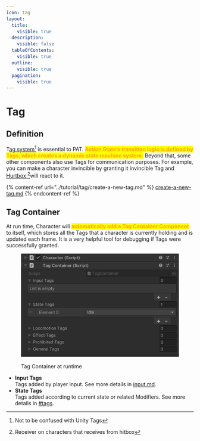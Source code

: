 ```yaml
---
icon: tag
layout:
  title:
    visible: true
  description:
    visible: false
  tableOfContents:
    visible: true
  outline:
    visible: true
  pagination:
    visible: true
---
```


# Tag

## Definition

T[ag system](#user-content-fn-1)[^1] is essential to PAT. <mark style="color:orange;">**Action State’s transition logic is defined by Tags, which creates a dynamic state machine system.**</mark> Beyond that, some other components also use Tags for communication purposes. For example, you can make a character invincible by granting it invincible Tag and [Hurtbox ](#user-content-fn-2)[^2]will react to it.

{% content-ref url="../tutorial/tag/create-a-new-tag.md" %}
[create-a-new-tag.md](../tutorial/tag/create-a-new-tag.md)
{% endcontent-ref %}

## Tag Container

At run time, Character will <mark style="color:orange;">**automatically add a Tag Container Component**</mark> to itself, which stores all the Tags that a character is currently holding and is updated each frame. It is a very helpful tool for debugging if Tags were successfully granted.

<figure><img src="../.gitbook/assets/image (31).png" alt=""><figcaption><p>Tag Container at runtime</p></figcaption></figure>

* **Input Tags**\
  Tags added by player input. See more details in [input.md](../tutorial/player/input.md "mention").
* **State Tags**\
  Tags added according to current state or related Modifiers. See more details in [#tags](actions/action-state.md#tags "mention").





[^1]: Not to be confused with Unity Tags

[^2]: Receiver on characters that receives from hitbox
